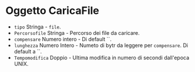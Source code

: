 # Oggetto CaricaFile

* `tipo` Stringa - `file`.
* `Percorsofile` Stringa - Percorso dei file da caricare.
* `compensare` Numero intero - Di default ``.
* `lunghezza` Numero Intero - Numeto di bytr da leggere per `compensare`. Di default a ``.
* `Tempomodifica` Doppio - Ultima modifica in numero di secondi dall'epoca UNIX.